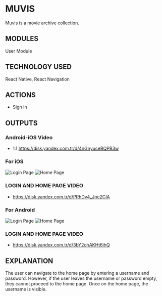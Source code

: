 
# MUVIS
Muvis is a movie archive collection.

## MODULES
User Module

## TECHNOLOGY USED
React Native, 
React Navigation

## ACTIONS
- Sign In

## OUTPUTS
### Android-iOS Video
- 1.1 https://disk.yandex.com.tr/d/4nGnyuceBQPB3w

### For iOS
![Login Page](assets/ios-login.png)
![Home Page](assets/ios-home.png)

### LOGIN AND HOME PAGE VIDEO
- https://disk.yandex.com.tr/d/PRhDv4_Jne2CIA

### For Android
![Login Page](assets/android-login.png)
![Home Page](assets/android-home.png)

### LOGIN AND HOME PAGE VIDEO
- https://disk.yandex.com.tr/d/3bY2ohAKHt6ihQ

## EXPLANATION
The user can navigate to the home page by entering a username and password. However, if the user leaves the username or password empty, they cannot proceed to the home page. Once on the home page, the username is visible.